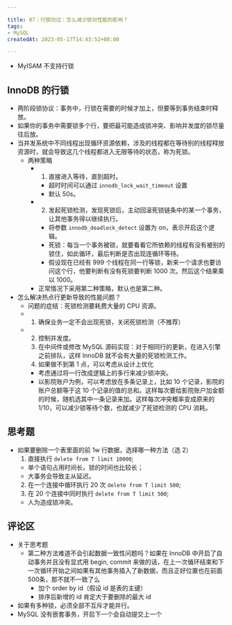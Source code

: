 ```yaml
---

title: 07｜行锁功过：怎么减少锁对性能的影响？
tags:
- MySQL
createdAt: 2023-05-17T14:43:52+08:00

---
```


- MyISAM 不支持行锁

## InnoDB 的行锁

- 两阶段锁协议：事务中，行锁在需要的时候才加上，但要等到事务结束时释放。
- 如果你的事务中需要锁多个行，要把最可能造成锁冲突、影响并发度的锁尽量往后放。
- 当并发系统中不同线程出现循环资源依赖，涉及的线程都在等待别的线程释放资源时，就会导致这几个线程都进入无限等待的状态，称为死锁。
  - 两种策略
    - 1. 直接进入等待，直到超时。
      - 超时时间可以通过 `innodb_lock_wait_timeout` 设置
      - 默认 50s。
    - 2. 发起死锁检测，发现死锁后，主动回滚死锁链条中的某一个事务，让其他事务得以继续执行。
      - 将参数 `innodb_deadlock_detect` 设置为 on，表示开启这个逻辑。
      - 死锁：每当一个事务被锁，就要看看它所依赖的线程有没有被别的锁住，如此循环，最后判断是否出现连循环等待。
      - 假设现在已经有 999 个线程在同一行等锁，新来一个请求也要访问这个行，他要判断有没有死锁要判断 1000 次。然后这个结果乘以 1000。
    - 正常情况下采用第二种策略，默认也是第二种。
- 怎么解决热点行更新导致的性能问题？
  - 问题的症结：死锁检测要耗费大量的 CPU 资源。
  - 1. 确保业务一定不会出现死锁，关闭死锁检测（不推荐）
  - 2. 控制并发度。
    1. 在中间件或修改 MySQL 源码实现：对于相同行的更新，在进入引擎之前排队，这样 InnoDB 就不会有大量的死锁检测工作。
    2. 如果做不到第 1 点，可以考虑从设计上优化
      - 考虑通过将一行改成逻辑上的多行来减少锁冲突。
      - 以影院账户为例，可以考虑放在多条记录上，比如 10 个记录，影院的账户总额等于这 10 个记录的值的总和。这样每次要给影院账户加金额的时候，随机选其中一条记录来加。这样每次冲突概率变成原来的 1/10，可以减少锁等待个数，也就减少了死锁检测的 CPU 消耗。

## 思考题

- 如果要删除一个表里面的前 1w 行数据，选择哪一种方法（选 2）
  1. 直接执行 `delete from T limit 10000`;
    - 单个语句占用时间长，锁的时间也比较长；
    - 大事务会导致主从延迟。
  2. 在一个连接中循环执行 20 次 `delete from T limit 500`;
  3. 在 20 个连接中同时执行 `delete from T limit 500`;
    - 人为造成锁冲突。

## 评论区

- 关于思考题
  - 第二种方法难道不会引起数据一致性问题吗？如果在 InnoDB 中开启了自动事务并且没有显式用 begin, commit 来做的话，在上一次循环结束和下一次循环开始之间如果有其他事务插入了新数据，而且正好位置也在前面 500条，那不就不一致了么
    - 加个 order by id（假设 id 是表的主键）
    - 排序后新增的 id 肯定大于要删除的最大 id
- 如果有多种锁，必须全部不互斥才能并行。
- MySQL 没有嵌套事务，开启下一个会自动提交上一个
